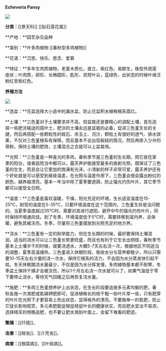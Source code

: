 **Echeveria Pansy**

![](https://pic2.zhimg.com/v2-1227513dbdb0d87e9394170394508e59_r.jpg)

**分类：**[[景天科]] [[拟石莲花属]]

**产地：**园艺杂交品种

**类别：**叶多肉植物 [[春秋型多肉植物]]

**花语：**沉思、快乐、思念、爱慕

**特征：**多年生肉质植物，老茎木质化，直立，紫红色，易群生，株型外观莲座状；叶肉质，卵形、长椭圆形，匙形，具短叶尖，蓝绿色，出状态的时候叶缘泛粉红至紫红色。

**养殖方法**

![](https://pic2.zhimg.com/v2-ff6004e3a3f760a82e09d429b08f2fa1_r.jpg)

**选盆：**花盆选择大小适中的漏水盆，防止花盆积水植株根系腐烂。

**土壤：**三色堇对于土壤要求并不高，但盆栽还是要精心的调配土壤，首先选择一些肥沃输送的腐叶土，肥沃的土壤永远是盆栽的必备，促进三色堇生长的关键，然后再搭配一些颗粒性的蛭石、赤玉土、河沙，颗粒土有很好的透气、排水效果，不仅对三色堇根系有保障，而且基本不会出现板结的情况，然后再掺入少许的骨粉，保持土壤的肥效，土壤混合之合就可以上盆栽培。

**光照：**三色堇是一种喜光的多肉，春秋季节是三色堇的生长期，把它放在家里的阳台，或者庭院当中都可以，露天养护能接受最多的直射光照，既保证了三色堇的生生，而且会让它更加的饱满有光泽，小清新的样子非常可爱，露天养护还有个好处就是可以感受到昼夜温差，在光照与温差作用下，三色堇会很会露出粉红的颜色，越养越漂亮，基本一年当中除了夏季要遮荫，防止强光灼伤叶片，其它季节都可以接受全日照。

**温度：**三色堇是喜欢温暖，干燥，阳光充足的环境，生长适宜温度在15-25℃，耐受的温度在5-35℃，只要环境温度在这个范围内，三色堇生存是没问题的。当夏季温度超过35℃时，需要对其进行遮阳，避开中午的强光灼伤叶片，同时保持环境通风佳。到了冬季，环境温度低于5℃时，需要转移到室内养，且保暖，避免其被冻伤。冬季，尽量将三色堇摆放到光照充足的地方养。

**浇水：**三色堇有一定的耐旱能力，但在生长期的时候，最好要保持土壤湿润，适当的浇水可以让三色堇长势更旺盛，而且也有利于它生长出侧枝，春秋季节基本上土壤半干的时候，就要浇透水，大概5-7天左右浇一次，根据地区不同适当的调整，夏季高温燥热，三色堇进入休眠阶段，吸收水分与营养都极少，所以只需要10-15天左右少量的浇一次水，保持它根系的活力，不会因为水分蒸发快引起干枯，冬天休眠期浇水量最少，不仅是因为水分挥发慢，多肉植物基本都不耐寒，冬季盆土保持干燥才会被冻伤，所以1个月左右浇一次水就可以了，如果气温低于零下要停止浇水，等待天气回暖之后再恢复浇水量。

**施肥：**多肉三色堇想养护上出状态，在生长阶段要追施多元素均衡的肥，春秋各施一次液肥或氮磷钾肥即可，促进植株长的枝干粗一些叶片厚一些，只有肥厚的叶片在光照下才更容易上色出状态，显得格外的漂亮。不要施单一的氮肥，防止它徒长影响观赏，多元素肥能促根促枝促叶长的健康状实，而且肥水宜淡不易浓，选择晴天的傍晚追肥，也不要让肥水溅到叶面上，会留下难看的肥迹。

**繁殖：**[[扦插]]。

**虫害：**[[蚜虫]]、[[介壳虫]]。

**病害：**[[根腐病]]、[[叶斑病]]。

